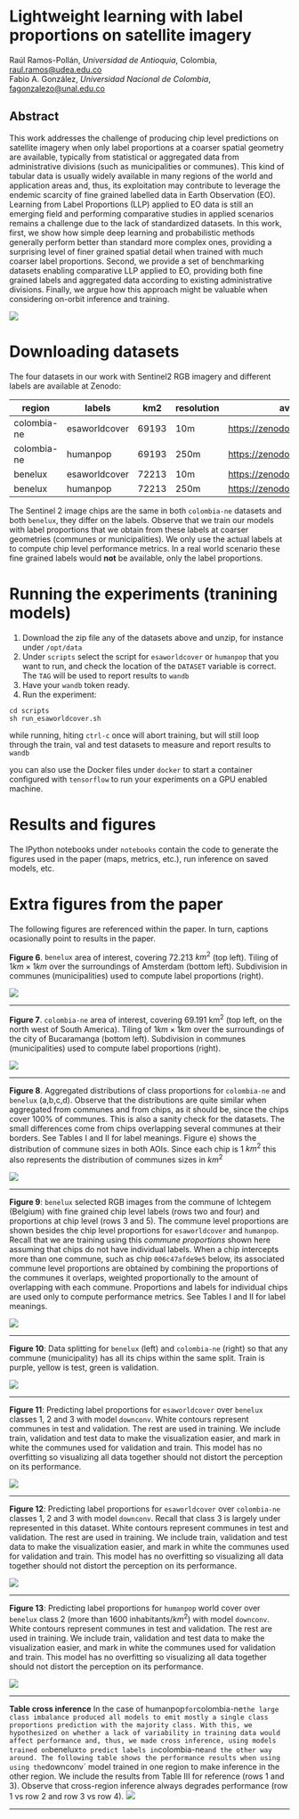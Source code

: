# Lightweight learning with label proportions on satellite imagery

Raúl Ramos-Pollán, _Universidad de Antioquia_, Colombia, raul.ramos@udea.edu.co<br/>
Fabio A. González, _Universidad Nacional de Colombia_, fagonzalezo@unal.edu.co

## Abstract
This work addresses the challenge of producing chip level predictions on satellite imagery when only label proportions at a coarser spatial geometry are available, typically from statistical or aggregated data from administrative divisions (such as municipalities or communes). This kind of tabular data is usually widely available in many regions of the world and application areas and, thus, its exploitation may contribute to leverage the endemic scarcity of fine grained labelled data in Earth Observation (EO). Learning from Label Proportions (LLP) applied to EO data is still an emerging field and performing comparative studies in applied scenarios remains a challenge due to the lack of standardized datasets. In this work, first, we show how simple deep learning and probabilistic methods generally perform better than standard more complex ones, providing a surprising level of finer grained spatial detail when trained with much coarser label proportions. Second, we provide a set of benchmarking datasets enabling comparative LLP applied to EO, providing both fine grained labels and aggregated data according to existing administrative divisions. Finally, we argue how this approach might be valuable when considering on-orbit inference and training.

<img src='imgs/benelux-humanpop-class2-small.png'/>

# <a id="datasets"/> Downloading datasets
The four datasets  in our work with Sentinel2 RGB imagery and different labels are available at Zenodo:

|region |labels| km2| resolution | available at |
|---|---|---|---|---|
|colombia-ne| esaworldcover |69193| 10m| https://zenodo.org/record/7935303|
|colombia-ne |humanpop |69193 |250m |https://zenodo.org/record/7939365|
|benelux |esaworldcover |72213 |10m |https://zenodo.org/record/7935237|
|benelux |humanpop |72213 |250m |https://zenodo.org/record/7939348

The Sentinel 2 image chips are the same in both $\texttt{colombia-ne}$ datasets and both $\texttt{benelux}$, they differ on the labels. Observe that we train our models with label proportions that we obtain from these labels at coarser geometries (communes or municipalities). We only use the actual labels at to compute chip level performance metrics. In a real world scenario these fine grained labels would **not** be available, only the label proportions.

# Running the experiments (tranining models)

1. Download the zip file any of the datasets above and unzip, for instance under `/opt/data`
2. Under `scripts` select the script for `esaworldcover` or `humanpop` that you want to run, and check the location of the `DATASET` variable is correct. The `TAG` will be used to report results to `wandb`
3. Have your `wandb` token ready.
4. Run the experiment:

```
cd scripts
sh run_esaworldcover.sh
```

while running, hiting `ctrl-c` once will abort training, but will still loop through the train, val and test datasets to measure and report results to `wandb`

you can also use the Docker files under `docker` to start a container configured with `tensorflow` to run your experiments on a GPU enabled machine.

# Results and figures

The IPython notebooks under `notebooks` contain the code to generate the figures used in the paper (maps, metrics, etc.), run inference on saved models, etc.

# Extra figures from the paper

The following figures are referenced within the paper. In turn, captions ocasionally point to results in the paper.

<a id="fig6"/>**Figure 6**. $\texttt{benelux}$ area of interest, covering 72.213 $km^2$ (top left). Tiling of $1km \times 1km$ over the surroundings of Amsterdam (bottom left). Subdivision in communes (municipalities) used to compute label proportions (right).

<img src='imgs/figure_06.jpg'/>
<hr/>

<a id="fig7"/>**Figure 7**. $\texttt{colombia-ne}$ area of interest, covering 69.191 km$^2$ (top left, on the north west of South America). Tiling of $1km \times 1km$ over the surroundings of the city of Bucaramanga (bottom left). Subdivision in communes (municipalities) used to compute label proportions (right).

<img src='imgs/figure_07.jpg'/>
<hr/>

<a id="fig8"/>**Figure 8**. Aggregated distributions of class proportions for $\texttt{colombia-ne}$ and $\texttt{benelux}$ (a,b,c,d). Observe that the distributions are quite similar when aggregated from communes and from chips, as it should be, since the chips cover 100\% of communes. This is also a sanity check for the datasets. The small differences come from chips overlapping several communes at their borders. See Tables I and II for label meanings. Figure e) shows the distribution  of commune sizes in both AOIs. Since each chip is 1 $km^2$ this also represents the distribution of communes sizes in $km^2$

<img src='imgs/figure_08.jpg'/>
<hr/>

<a id="fig9"/>**Figure 9**: $\texttt{benelux}$ selected RGB images from the commune of Ichtegem (Belgium) with fine grained chip level labels (rows two and four) and proportions at chip level (rows 3 and 5). The commune level proportions are shown besides the chip level proportions for $\texttt{esaworldcover}$ and $\texttt{humanpop}$. Recall that we are training using this *commune proportions* shown here assuming that chips do not have individual labels. When a chip intercepts more than one commune, such as chip $\texttt{006c47afde9e5}$ below, its associated commune level proportions are obtained by combining the proportions of the communes it overlaps, weighted proportionally to the amount of overlapping with each commune. Proportions and labels for individual chips are used only to compute performance metrics. See Tables I and II for label meanings.

<img src='imgs/figure_09.jpg'/>
<hr/>


<a id="fig10"/>**Figure 10**: Data splitting for `benelux` (left) and `colombia-ne` (right) so that any commune (municipality) has all its chips within the same split. Train is purple, yellow is test, green is validation.

<img src='imgs/figure_10.jpg'/>
<hr/>

<a id="fig11"/>**Figure 11**: Predicting label proportions for `esaworldcover` over `benelux` classes 1, 2 and 3 with model `downconv`. White contours represent communes in test and validation. The rest are used in training. We include train, validation and test data to make the visualization easier, and mark in white the communes used for validation and train. This model has no overfitting so visualizing all data together should not distort the perception on its performance.

<img src='imgs/figure_11.jpg'/>
<hr/>

<a id="fig12"/>**Figure 12**: Predicting label proportions for `esaworldcover` over `colombia-ne` classes 1, 2 and 3 with model `downconv`. Recall that class 3 is largely under represented in this dataset. White contours represent communes in test and validation. The rest are used in training. We include train, validation and test data to make the visualization easier, and mark in white the communes used for validation and train. This model has no overfitting so visualizing all data together should not distort the perception on its performance.

<img src='imgs/figure_12.jpg'/>
<hr/>

<a id="fig13"/>**Figure 13**: Predicting label proportions for `humanpop` world cover over `benelux` class 2 (more than 1600 inhabitants/$km^2$) with model `downconv`. White contours represent communes in test and validation. The rest are used in training. We include train, validation and test data to make the visualization easier, and mark in white the communes used for validation and train. This model has no overfitting so visualizing all data together should not distort the perception on its performance.

<img src='imgs/figure_13.jpg'/>
<hr/>

<a id="table-cross-inference"/>**Table cross inference**
In the case of  humanpop` for `colombia-ne` the large class imbalance produced all models to emit mostly a single class proportions prediction with the majority class. With this, we hypothesized on whether a lack of variability in training data would affect performance and, thus, we made cross inference, using models trained on `benelux` to predict labels in `colombia-ne` and the other way around. The following table shows the performance results when using using the `downconv` model trained in one region to make inference in the other region. We include the results from Table III for reference (rows 1 and 3).  Observe that cross-region inference always degrades performance (row 1 vs row 2 and row 3 vs row 4).
<img src='imgs/table-cross-inference.png'/>
<hr/>



